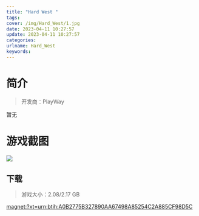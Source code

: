 ```yaml
---
title: "Hard West "
tags: 
cover: /img/Hard_West/1.jpg
date: 2023-04-11 10:27:57
update: 2023-04-11 10:27:57
categories: 
urlname: Hard_West
keywords: 
---
```

# 简介

> 开发商：PlayWay

暂无

# 游戏截图

![](/img/Hard_West/2.jpg)


## 下载

> 游戏大小：2.08/2.17 GB

[magnet:?xt=urn:btih:A0B2775B327890AA67498A85254C2A885CF98D5C](magnet:?xt=urn:btih:A0B2775B327890AA67498A85254C2A885CF98D5C)